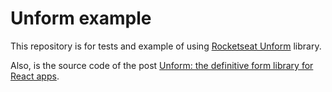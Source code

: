 # Unform example

This repository is for tests and example of using [Rocketseat Unform](https://github.com/Rocketseat/unform) library.

Also, is the source code of the post [Unform: the definitive form library for React apps](https://dev.to/italomlp/unform-the-definitive-form-library-for-react-apps-35lh).
